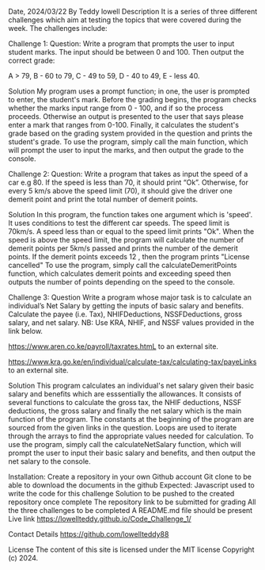 Date, 2024/03/22
By Teddy lowell
Description
It is a series of three different challenges which aim at testing the topics that were covered during the week. The challenges include:

Challenge 1:
Question:
Write a program that prompts the user to input student marks. The input should be between 0 and 100. Then output the correct grade:

A > 79, B - 60 to 79, C - 49 to 59, D - 40 to 49, E - less 40.

Solution
My program uses a prompt function; in one, the user is prompted to enter, the student's mark. Before the grading  begins, the program checks whether the marks input range from 0 - 100, and if so the process proceeds. Otherwise an output is presented to the user that says please enter a mark that ranges from 0-100. Finally, it calculates the student's grade based on the grading system provided in the question and prints the student's  grade. To use the program, simply call the main function, which will prompt the user to input the  marks, and then output the grade to the console.

Challenge 2:
Question:
Write a program that takes as input the speed of a car e.g 80. If the speed is less than 70, it should print “Ok”. Otherwise, for every 5 km/s above the speed limit (70), it should give the driver one demerit point and print the total number of demerit points.

Solution
In this program, the function takes one argument which is 'speed'. It uses conditions to test the different car speeds. The speed limit is 70km/s. A speed less than or equal to the speed limit prints "Ok". When the speed is above the speed limit, the program will calculate the number of demerit points per 5km/s passed and prints the number of the demerit points. If the demerit points exceeds 12 , then the program prints "License cancelled" To use the program, simply call the calculateDemeritPoints function, which calculates demerit points and exceeding speed then outputs the number of points depending on the speed  to the console.

Challenge 3:
Question
Write a program whose major task is to calculate an individual’s Net Salary by getting the inputs of basic salary and benefits. Calculate the payee (i.e. Tax), NHIFDeductions, NSSFDeductions, gross salary, and net salary. NB: Use KRA, NHIF, and NSSF values provided in the link below.

https://www.aren.co.ke/payroll/taxrates.htmL to an external site.

https://www.kra.go.ke/en/individual/calculate-tax/calculating-tax/payeLinks to an external site.

Solution
This program calculates an individual's net salary given their basic salary and benefits which are esssentially the allowances. It consists of several functions to calculate the gross tax, the NHIF deductions, NSSF deductions, the gross salary and finally the net salary which is the main function of the program. The constants at the beginning of the program are sourced from the given links in the question. Loops are used to iterate through the arrays to find the appropriate values needed for calculation. To use the program, simply call the calculateNetSalary function, which will prompt the user to input their basic salary and benefits, and then output the net salary to the console.

Installation:
Create a repository in your own Github account
Git clone to be able to download the documents in the github
Expected:
Javascript used to write the code for this challenge
Solution to be pushed to the created repository once complete
The repository link to be submitted for grading
All the three challenges to be completed
A README.md file should be present
Live link
https://lowellteddy.github.io/Code_Challenge_1/

Contact Details
https://github.com/lowellteddy88

License
The content of this site is licensed under the MIT license Copyright (c) 2024.